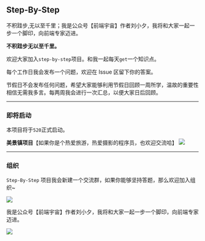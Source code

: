 ## Step-By-Step

不积跬步,无以至千里；我是公众号【前端宇宙】作者刘小夕，我将和大家一起一步一个脚印，向前端专家迈进。

**不积跬步无以至千里。**

欢迎大家加入`step-by-step`项目。和我一起每天`get`一个知识点。

每个工作日我会发布一个问题，欢迎在 Issue 区留下你的答案。

节假日不会发布任何问题，希望大家能够利用节假日回顾一周所学，温故的重要性相信无需我多言。每两周我会进行一次汇总，以便大家日后回顾。


___


### 即将启动

本项目将于`520`正式启动。

**美景镇项目**【如果你是个热爱旅游，热爱摄影的程序员，也欢迎交流哈】
![](https://img30.360buyimg.com/njmobilecms/jfs/t11494/65/3014271566/809864/35d53f63/5cde9cf5Nd1d60400.jpg)
____

### 组织

`Step-By-Step` 项目我会新建一个交流群，如果你能够坚持答题，那么欢迎加入组织~

![](https://m.360buyimg.com/njmobilecms/jfs/t28489/36/1425852964/75958/dcd15aab/5cde9b88N21e8ec93.jpg)


我是公众号【前端宇宙】作者刘小夕，我将和大家一起一步一个脚印，向前端专家迈进。

![](https://m.360buyimg.com/njmobilecms/jfs/t30304/185/1406001686/147216/4ef9d44e/5cde9687N8f2c3e61.png)